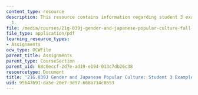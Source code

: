 ```yaml
---
content_type: resource
description: This resource contains information regarding student 3 example essay
  1.
file: /media/courses/21g-039j-gender-and-japanese-popular-culture-fall-2015/95b47691da5e20e73d97668a714c8653_MIT21G_039JF15_Culture.pdf
file_type: application/pdf
learning_resource_types:
- Assignments
ocw_type: OCWFile
parent_title: Assignments
parent_type: CourseSection
parent_uid: 68c0eccf-2d7e-ad19-e194-013c7db26c38
resourcetype: Document
title: '21G.039J Gender and Japanese Popular Culture: Student 3 Example Essay 1'
uid: 95b47691-da5e-20e7-3d97-668a714c8653
---
```


